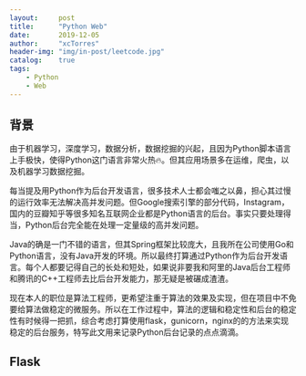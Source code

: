 ```yaml
---
layout:     post
title:      "Python Web"
date:       2019-12-05
author:     "xcTorres"
header-img: "img/in-post/leetcode.jpg"
catalog:    true
tags:
    - Python
    - Web
--- 
```

## 背景
由于机器学习，深度学习，数据分析，数据挖掘的兴起，且因为Python脚本语言上手极快，使得Python这门语言非常火热🔥。但其应用场景多在运维，爬虫，以及机器学习数据挖掘。  

每当提及用Python作为后台开发语言，很多技术人士都会嗤之以鼻，担心其过慢的运行效率无法解决高并发问题。但Google搜索引擎的部分代码，Instagram，国内的豆瓣知乎等很多知名互联网企业都是Python语言的后台。事实只要处理得当，Python后台完全能在处理一定量级的高并发问题。  

Java的确是一门不错的语言，但其Spring框架比较庞大，且我所在公司使用Go和Python语言，没有Java开发的环境。所以最终打算通过Python作为后台开发语言。每个人都要记得自己的长处和短处，如果说非要我和阿里的Java后台工程师和腾讯的C++工程师去比后台开发能力，那无疑是被碾成渣渣。  

现在本人的职位是算法工程师，更希望注重于算法的效果及实现，但在项目中不免要给算法做稳定的微服务。所以在工作过程中，算法的逻辑和稳定性和后台的稳定性有时候得一把抓，综合考虑打算使用flask，gunicorn，nginx的的方法来实现稳定的后台服务，特写此文用来记录Python后台记录的点点滴滴。  

## Flask


